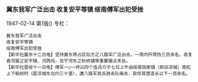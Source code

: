 ### 冀东我军广泛出击  收复安平等镇  绥南傅军出犯受挫

1947-02-14
第1版()
专栏：

    冀东我军广泛出击
    收复安平等镇
    绥南傅军出犯受挫
    【新华社冀东十二日电】坚持冀东蒋占区后方之八路军广泛出击，一周内歼蒋伪三百余名，收复香河属之安平镇、河西坞，及宁河东之析桥镇等重要据点多处。
    【新华社晋绥十一日电】傅军一○一师以四个连兵力于七日上午由绥南田家镇（即旧凉城）南犯上下榆树村（距凉城东北约三十里），遭八路军民兵游击队痛击，毙俘其营连长以下一百余名。
